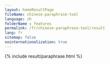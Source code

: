 ```yaml
---
layout: homeResultPage
fileName: chinese-paraphrase-tool
language: zh
folderName : features
permalink: /fr/chinese-paraphrase-tool/result
lang: fr
sitemap: false
nointernationalization: true
---
```

{% include result/paraphrase.html %}

<script src="/js/result/paraprashing.js" data-foldername="{{page.folderName}}" data-lang="{{page.lang}}"></script>